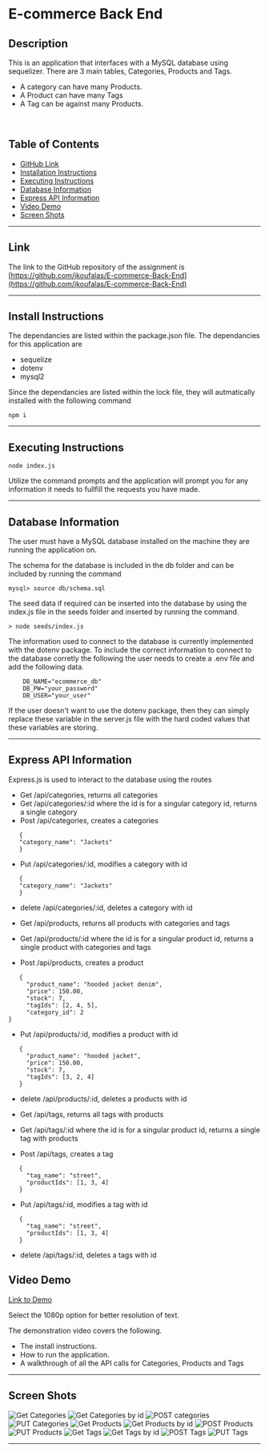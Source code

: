 # E-commerce Back End 

## Description

This is an application that interfaces with a MySQL database using sequelizer.
There are 3 main tables, Categories, Products and Tags.

 - A category can have many Products.
 - A Product can have many Tags
 - A Tag can be against many Products.







<br>

## Table of Contents

- [GitHub Link](#link)
- [Installation Instructions](#install-instructions)
- [Executing Instructions](#executing-instructions)
- [Database Information](#database-information)
- [Express API Information](#express-api-information)
- [Video Demo](#video-demo)
- [Screen Shots](#screen-shots)
---

## Link

The link to the GitHub repository of the assignment is <br>
[https://github.com/jkoufalas/E-commerce-Back-End](https://github.com/jkoufalas/E-commerce-Back-End)

---

## Install Instructions

The dependancies are listed within the package.json file. The dependancies for this application are
 - sequelize
 - dotenv
 - mysql2

Since the dependancies are listed within the lock file, they will autmatically installed with the following command

```
npm i
```
---

## Executing Instructions

```
node index.js
```

Utilize the command prompts and the application will prompt you for any information it needs to fullfill the requests you have made.

---

## Database Information
The user must have a MySQL database installed on the machine they are running the application on.

The schema for the database is included in the db folder and can be included by running the command
```
mysql> source db/schema.sql
```

The seed data if required can be inserted into the database by using the index.js file in the seeds folder and inserted by running the command.
```
> node seeds/index.js
```

The information used to connect to the database is currently implemented with the dotenv package. To include the correct information to connect to the database corretly the following the user needs to create a .env file and add the following data.
```
    DB_NAME="ecommerce_db"
    DB_PW="your_password"
    DB_USER="your_user"
```
If the user doesn't want to use the dotenv package, then they can simply replace these variable in the server.js file with the hard coded values that these variables are storing.

---

## Express API Information

Express.js is used to interact to the database using the routes 
 - Get /api/categories, returns all categories
 - Get /api/categories/:id where the id is for a singular category id, returns a single category
 - Post /api/categories, creates a categories
 ```
    {
    "category_name": "Jackets"
    }
 ```
 - Put /api/categories/:id, modifies a category with id
 ```
    {
    "category_name": "Jackets"
    }
 ```
 - delete /api/categories/:id, deletes a category with id
 
 - Get /api/products, returns all products with categories and tags
 - Get /api/products/:id where the id is for a singular product id, returns a single product with categories and tags
 - Post /api/products, creates a product 
 ```
    {
      "product_name": "hooded jacket denim",
      "price": 150.00,
      "stock": 7,
      "tagIds": [2, 4, 5],
	  "category_id": 2
}
 ```
 - Put /api/products/:id, modifies a product with id
 ```
    {
      "product_name": "hooded jacket",
      "price": 150.00,
      "stock": 7,
      "tagIds": [3, 2, 4]
    }
 ```
 - delete /api/products/:id, deletes a products with id

 - Get /api/tags, returns all tags with products
 - Get /api/tags/:id where the id is for a singular product id, returns a single tag with products
 - Post /api/tags, creates a tag 
 ```
	{
      "tag_name": "street",
      "productIds": [1, 3, 4]
    }
 ```
 - Put /api/tags/:id, modifies a tag with id
 ```
    {
      "tag_name": "street",
      "productIds": [1, 3, 4]
    }
 ```
 - delete /api/tags/:id, deletes a tags with id


## Video Demo

[Link to Demo](https://youtu.be/an-hQJ59-EA)

Select the 1080p option for better resolution of text.

The demonstration video covers the following. 
- The install instructions.
- How to run the application.
- A walkthrough of all the API calls for Categories, Products and Tags
---

## Screen Shots

![Get Categories](./assets/images/get-categories.png)
![Get Categories by id](./assets/images/get-categories-by-id.png)
![POST categories](./assets/images/post-categories.png)
![PUT Categories](./assets/images/put-categories.png)
![Get Products](./assets/images/get-products.png)
![Get Products by id](./assets/images/get-products-by-id.png)
![POST Products](./assets/images/post-products.png)
![PUT Products](./assets/images/put-products.png)
![Get Tags](./assets/images/get-tags.png)
![Get Tags by id](./assets/images/get-tags-by-id.png)
![POST Tags](./assets/images/post-tags.png)
![PUT Tags](./assets/images/put-tags.png)

---